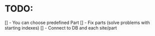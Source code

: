# TODO:

[] - You can choose predefined Part
[] - Fix parts (solve problems with starting indexes)
[] - Connect to DB and each site/part
